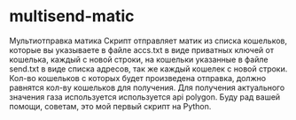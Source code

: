 # multisend-matic
Мультиотправка матика 
Скрипт отправляет матик из списка кошельков, которые вы указываете в файле accs.txt в виде приватных ключей от кошелька, каждый с новой строки, на кошельки указанные в файле send.txt в виде списка адресов, так же каждый кошелек с новой строки. Кол-во кошельков с которых будет произведена отправка, должно равнятся кол-ву кошельков для получения.
Для получения актуального значения газа используется используется api polygon. 
Буду рад вашей помощи, советам, это мой первый скрипт на Python.
